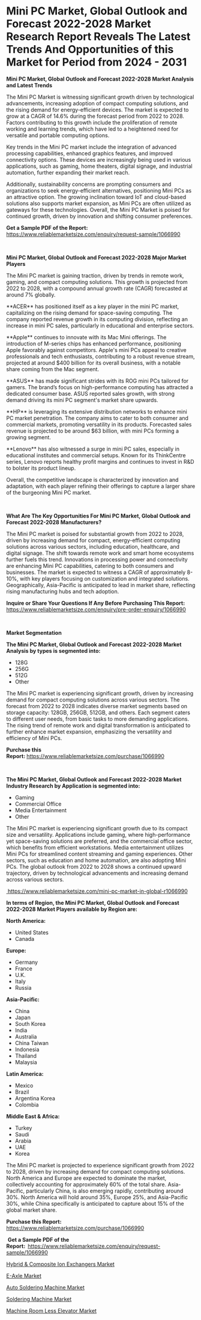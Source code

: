<p><h1>Mini PC Market, Global Outlook and Forecast 2022-2028 Market Research Report Reveals The Latest Trends And Opportunities of this Market for Period from 2024 - 2031</h1></p><p><strong>Mini PC Market, Global Outlook and Forecast 2022-2028 Market Analysis and Latest Trends</strong></p>
<p><p>The Mini PC Market is witnessing significant growth driven by technological advancements, increasing adoption of compact computing solutions, and the rising demand for energy-efficient devices. The market is expected to grow at a CAGR of 14.6% during the forecast period from 2022 to 2028. Factors contributing to this growth include the proliferation of remote working and learning trends, which have led to a heightened need for versatile and portable computing options.</p><p>Key trends in the Mini PC market include the integration of advanced processing capabilities, enhanced graphics features, and improved connectivity options. These devices are increasingly being used in various applications, such as gaming, home theaters, digital signage, and industrial automation, further expanding their market reach.</p><p>Additionally, sustainability concerns are prompting consumers and organizations to seek energy-efficient alternatives, positioning Mini PCs as an attractive option. The growing inclination toward IoT and cloud-based solutions also supports market expansion, as Mini PCs are often utilized as gateways for these technologies. Overall, the Mini PC Market is poised for continued growth, driven by innovation and shifting consumer preferences.</p></p>
<p><strong>Get a Sample PDF of the Report:&nbsp;</strong> <a href="https://www.reliablemarketsize.com/enquiry/request-sample/1066990?utm_campaign=1131&utm_medium=2&utm_source=Github&utm_content=ia&utm_term=04122024&utm_id=mini-pc-market-global-outlook-and-forecast-2022-2028">https://www.reliablemarketsize.com/enquiry/request-sample/1066990</a></p>
<p>&nbsp;</p>
<p><strong>Mini PC Market, Global Outlook and Forecast 2022-2028 Major Market Players</strong></p>
<p><p>The Mini PC market is gaining traction, driven by trends in remote work, gaming, and compact computing solutions. This growth is projected from 2022 to 2028, with a compound annual growth rate (CAGR) forecasted at around 7% globally.</p><p>**ACER** has positioned itself as a key player in the mini PC market, capitalizing on the rising demand for space-saving computing. The company reported revenue growth in its computing division, reflecting an increase in mini PC sales, particularly in educational and enterprise sectors.</p><p>**Apple** continues to innovate with its Mac Mini offerings. The introduction of M-series chips has enhanced performance, positioning Apple favorably against competitors. Apple's mini PCs appeal to creative professionals and tech enthusiasts, contributing to a robust revenue stream, projected at around $400 billion for its overall business, with a notable share coming from the Mac segment.</p><p>**ASUS** has made significant strides with its ROG mini PCs tailored for gamers. The brand’s focus on high-performance computing has attracted a dedicated consumer base. ASUS reported sales growth, with strong demand driving its mini PC segment's market share upwards.</p><p>**HP** is leveraging its extensive distribution networks to enhance mini PC market penetration. The company aims to cater to both consumer and commercial markets, promoting versatility in its products. Forecasted sales revenue is projected to be around $63 billion, with mini PCs forming a growing segment.</p><p>**Lenovo** has also witnessed a surge in mini PC sales, especially in educational institutes and commercial setups. Known for its ThinkCentre series, Lenovo reports healthy profit margins and continues to invest in R&D to bolster its product lineup.</p><p>Overall, the competitive landscape is characterized by innovation and adaptation, with each player refining their offerings to capture a larger share of the burgeoning Mini PC market.</p></p>
<p>&nbsp;</p>
<p><strong>What Are The Key Opportunities For Mini PC Market, Global Outlook and Forecast 2022-2028 Manufacturers?</strong></p>
<p><p>The Mini PC market is poised for substantial growth from 2022 to 2028, driven by increasing demand for compact, energy-efficient computing solutions across various sectors, including education, healthcare, and digital signage. The shift towards remote work and smart home ecosystems further fuels this trend. Innovations in processing power and connectivity are enhancing Mini PC capabilities, catering to both consumers and businesses. The market is expected to witness a CAGR of approximately 8-10%, with key players focusing on customization and integrated solutions. Geographically, Asia-Pacific is anticipated to lead in market share, reflecting rising manufacturing hubs and tech adoption.</p></p>
<p><strong>Inquire or Share Your Questions If Any Before Purchasing This Report:</strong> <a href="https://www.reliablemarketsize.com/enquiry/pre-order-enquiry/1066990?utm_campaign=1131&utm_medium=2&utm_source=Github&utm_content=ia&utm_term=04122024&utm_id=mini-pc-market-global-outlook-and-forecast-2022-2028">https://www.reliablemarketsize.com/enquiry/pre-order-enquiry/1066990</a></p>
<p>&nbsp;</p>
<p><strong>Market Segmentation</strong></p>
<p><strong>The Mini PC Market, Global Outlook and Forecast 2022-2028 Market Analysis by types is segmented into:</strong></p>
<p><ul><li>128G</li><li>256G</li><li>512G</li><li>Other</li></ul></p>
<p><p>The Mini PC market is experiencing significant growth, driven by increasing demand for compact computing solutions across various sectors. The forecast from 2022 to 2028 indicates diverse market segments based on storage capacity: 128GB, 256GB, 512GB, and others. Each segment caters to different user needs, from basic tasks to more demanding applications. The rising trend of remote work and digital transformation is anticipated to further enhance market expansion, emphasizing the versatility and efficiency of Mini PCs.</p></p>
<p><strong>Purchase this Report:&nbsp;</strong><a href="https://www.reliablemarketsize.com/purchase/1066990?utm_campaign=1131&utm_medium=2&utm_source=Github&utm_content=ia&utm_term=04122024&utm_id=mini-pc-market-global-outlook-and-forecast-2022-2028">https://www.reliablemarketsize.com/purchase/1066990</a></p>
<p>&nbsp;</p>
<p><strong>The Mini PC Market, Global Outlook and Forecast 2022-2028 Market Industry Research by Application is segmented into:</strong></p>
<p><ul><li>Gaming</li><li>Commercial Office</li><li>Media Entertainment</li><li>Other</li></ul></p>
<p><p>The Mini PC market is experiencing significant growth due to its compact size and versatility. Applications include gaming, where high-performance yet space-saving solutions are preferred, and the commercial office sector, which benefits from efficient workstations. Media entertainment utilizes Mini PCs for streamlined content streaming and gaming experiences. Other sectors, such as education and home automation, are also adopting Mini PCs. The global outlook from 2022 to 2028 shows a continued upward trajectory, driven by technological advancements and increasing demand across various sectors.</p></p>
<p><a href="https://www.reliablemarketsize.com/mini-pc-market-in-global-r1066990?utm_campaign=1131&utm_medium=2&utm_source=Github&utm_content=ia&utm_term=04122024&utm_id=mini-pc-market-global-outlook-and-forecast-2022-2028">&nbsp;https://www.reliablemarketsize.com/mini-pc-market-in-global-r1066990</a></p>
<p><strong>In terms of Region, the Mini PC Market, Global Outlook and Forecast 2022-2028 Market Players available by Region are:</strong></p>
<p>
    <p> <strong> North America: </strong>
        <ul>
            <li>United States</li>
            <li>Canada</li>
        </ul>
        </p> 
    <p> <strong> Europe: </strong>
        <ul>
            <li>Germany</li>
            <li>France</li>
            <li>U.K.</li>
            <li>Italy</li>
            <li>Russia</li>
        </ul>
        </p> 
    <p> <strong> Asia-Pacific: </strong>
        <ul>
            <li>China</li>
            <li>Japan</li>
            <li>South Korea</li>
            <li>India</li>
            <li>Australia</li>
            <li>China Taiwan</li>
            <li>Indonesia</li>
            <li>Thailand</li>
            <li>Malaysia</li>
        </ul>
        </p> 
    <p> <strong> Latin America: </strong>
        <ul>
            <li>Mexico</li>
            <li>Brazil</li>
            <li>Argentina Korea</li>
            <li>Colombia</li>
        </ul>
        </p> 
    <p> <strong> Middle East & Africa: </strong>
        <ul>
            <li>Turkey</li>
            <li>Saudi</li>
            <li>Arabia</li>
            <li>UAE</li>
            <li>Korea</li>
        </ul>
    </p>
    </p>
<p><p>The Mini PC market is projected to experience significant growth from 2022 to 2028, driven by increasing demand for compact computing solutions. North America and Europe are expected to dominate the market, collectively accounting for approximately 60% of the total share. Asia-Pacific, particularly China, is also emerging rapidly, contributing around 30%. North America will hold around 35%, Europe 25%, and Asia-Pacific 30%, while China specifically is anticipated to capture about 15% of the global market share.</p></p>
<p><strong>Purchase this Report: </strong><a href="https://www.reliablemarketsize.com/purchase/1066990?utm_campaign=1131&utm_medium=2&utm_source=Github&utm_content=ia&utm_term=04122024&utm_id=mini-pc-market-global-outlook-and-forecast-2022-2028">https://www.reliablemarketsize.com/purchase/1066990</a></p>
<p>&nbsp;<strong>Get a Sample PDF of the Report:&nbsp;&nbsp;</strong><a href="https://www.reliablemarketsize.com/enquiry/request-sample/1066990?utm_campaign=1131&utm_medium=2&utm_source=Github&utm_content=ia&utm_term=04122024&utm_id=mini-pc-market-global-outlook-and-forecast-2022-2028">https://www.reliablemarketsize.com/enquiry/request-sample/1066990</a></p>
<p><strong></strong></p>
<p><p><a href="https://issuu.com/reportprime-2/docs/hybrid-composite-ion-exchangers-market-size-2030.p?utm_campaign=1131&utm_medium=2&utm_source=Github&utm_content=ia&utm_term=04122024&utm_id=mini-pc-market-global-outlook-and-forecast-2022-2028">Hybrid & Composite Ion Exchangers Market</a></p><p><a href="https://issuu.com/reportprime-2/docs/e-axle-market-size-2030.pptx?utm_campaign=1131&utm_medium=2&utm_source=Github&utm_content=ia&utm_term=04122024&utm_id=mini-pc-market-global-outlook-and-forecast-2022-2028">E-Axle Market</a></p><p><a href="https://www.linkedin.com/pulse/navigating-auto-soldering-machine-market-expert-analysis-4pvnc?utm_campaign=1131&utm_medium=2&utm_source=Github&utm_content=ia&utm_term=04122024&utm_id=mini-pc-market-global-outlook-and-forecast-2022-2028">Auto Soldering Machine Market</a></p><p><a href="https://www.linkedin.com/pulse/accurate-data-soldering-machine-market-size-share-volume-w7a6c?utm_campaign=1131&utm_medium=2&utm_source=Github&utm_content=ia&utm_term=04122024&utm_id=mini-pc-market-global-outlook-and-forecast-2022-2028">Soldering Machine Market</a></p><p><a href="https://www.linkedin.com/pulse/success-road-map-growing-machine-room-less-elevator-market-industrys-zztyc?utm_campaign=1131&utm_medium=2&utm_source=Github&utm_content=ia&utm_term=04122024&utm_id=mini-pc-market-global-outlook-and-forecast-2022-2028">Machine Room Less Elevator Market</a></p></p>